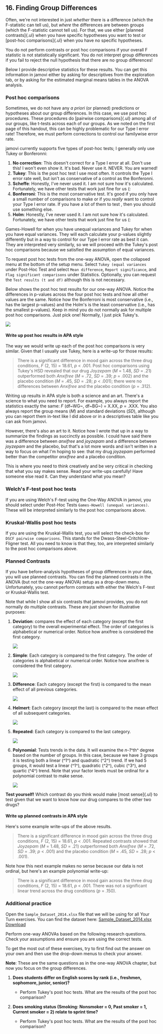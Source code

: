 ## 16. Finding Group Differences

Often, we're not interested in just *whether* there is a difference (which the F-statistic can tell us), but *where* the differences are between groups (which the F-statistic cannot tell us). For that, we use either [planned contrasts]{.ul} when you have specific hypotheses you want to test or [post-hoc comparisons]{.ul} when you have no specific hypotheses.

<div class="warning">
<p>You do not perform contrasts or post hoc comparisons if your overall
F statistic is not statistically significant. You do not interpret group
differences if you fail to reject the null hypothesis that there are no
group differences!</p>
</div>

Below I provide descriptive statistics for these results. You can get this information in jamovi either by asking for descriptives from the exploration tab, or by asking for the estimated marginal means tables in the ANOVA analysis.

### Post hoc comparisons

Sometimes, we do not have any *a priori* (or planned) predictions or hypotheses about our group differences. In this case, we use post hoc procedures. These procedures do [pairwise comparisons]{.ul} among all of our groups, like t-tests across each of our groups. As we noted on the first page of this handout, this can be highly problematic for our Type I error rate! Therefore, we must perform corrections to control our familywise error rate.

jamovi currently supports five types of post-hoc tests; I generally only use Tukey or Bonferonni:

1.  **No correction**: This doesn't correct for a Type I error at all. Don't use this! I won't even show it. It's bad. Never use it. NEVER. You are warned!
2.  **Tukey**: This is the post hoc test I use most often. It controls the Type I error rate well, but isn't as conservative of a control as the Bonferonni.
3.  **Scheffe**: Honestly, I've never used it. I am not sure how it's calculated. Fortunately, we have other tests that work just fine for us (:
4.  **Bonferroni**: This is the most conservative test. It's good if you only have a small number of comparisons to make or if you *really* want to control your Type I error rate. If you have a lot of them to test , then you should use something else.
5.  **Holm**: Honestly, I've never used it. I am not sure how it's calculated. Fortunately, we have other tests that work just fine for us (:

Games-Howell for when you have unequal variances and Tukey for when you have equal variances. They will each calculate your p-values slightly differently but in a way to control for our Type I error rate as best it can. They are interpreted very similarly, so we will proceed with the Tukey's post hoc comparisons because we satisfied the assumption of equal variances.

To request post hoc tests from the one-way ANOVA, open the collapsed menu at the bottom of the setup menu. Select `Tukey (equal variances` under Post-Hoc Test and select `Mean difference`, `Report significance`, and `Flag significant comparisons` under Statistics. Optionally, you can request the `Test results (t and df)` although this is not necessary.

Below shows the post hoc test results for our one-way ANOVA. Notice the differences in p-values across the four post hoc tests and how all other values are the same. Notice how the Bonferroni is most conservative (i.e., has the largest p-values) and the Holm's is the least conservative (i.e., has the smallest p-values). Keep in mind you do not normally ask for multiple post hoc comparisons. Just pick one! Normally, I just pick Tukey's.

![](images/04_one-way-anova/one-way_results_post-hoc.png)

#### Write up post hoc results in APA style

The way we would write up each of the post hoc comparisons is very similar. Given that I usually use Tukey, here is a write-up for those results:

> There is a significant difference in mood gain across the three drug conditions, *F* (2, 15) = 18.61, *p* \< .001. Post hoc comparisons using Tukey's HSD revealed that our drug *Joyzepam* (*M* = 1.48, *SD* = .21) outperformed both *Anxifree* (*M* = .72, *SD* = .39; *p* = .002) and the placebo condition (*M* = .45, *SD* = .28; *p* \< .001); there were no differences between *Anxifree* and the placebo condition (*p* = .312).

Writing up results in APA style is both a science and an art. There's a science to what you need to report. For example, you always report the statistics exactly the same: *F* (df~WG~, df~BG~) = X.XX, *p* = .XXX. You also always report the group means (*M*) and standard deviations (*SD*), although you can report them in-text like I did above or in a descriptives table like you can ask from jamovi.

However, there's also an art to it. Notice how I wrote that up in a way to summarize the findings as succinctly as possible. I could have said there was a difference between *anxifree* and *joyzepam* and a difference between *joyzepam* and the placebo, but that's a lot more words and isn't written in a way to focus on what I'm hoping to see: that my drug *joyzepam* performed better than the competitor *anxifree* and a placebo condition.

This is where you need to think creatively and be very critical in checking that what you say makes sense. Read your write-ups carefully! Have someone else read it. Can they understand what you mean?

### Welch's F-test post hoc tests

If you are using Welch's F-test using the One-Way ANOVA in jamovi, you should select under Post-Hoc Tests `Games-Howell (unequal variances)`. These will be interpreted similarly to the post hoc comparisons above.

### Kruskal-Wallis post hoc tests

If you are using the Kruskal-Wallis test, you will select the check-box for `DSCF pairwise comparisons`. This stands for the Dwass-Steel-Critchlow-Fligner test. All you need to know is that they, too, are interpreted similarly to the post hoc comparisons above.

### Planned Contrasts

If you have before-analysis hypotheses of group differences in your data, you will use planned contrasts. You can find the planned contrasts in the ANOVA (but not the one-way ANOVA) setup as a drop-down menu. Unfortunately, you cannot perform contrasts with either the Welch's F-test or Kruskal-Wallis test.

Note that while I show all six contrasts that jamovi provides, you do not normally do multiple contrasts. These are just shown for illustrative purposes:

1.  **Deviation**: compares the effect of each category (except the first category) to the overall experimental effect. The order of categories is alphabetical or numerical order. Notice how anxifree is considered the first category.

    ![](images/04_one-way-anova/contrasts_deviation.png)

<!-- -->

2.  **Simple**: Each category is compared to the first category. The order of categories is alphabetical or numerical order. Notice how anxifree is considered the first category.

    ![](images/04_one-way-anova/contrasts_simple.png)

<!-- -->

3.  **Difference**: Each category (except the first) is compared to the mean effect of all previous categories.

    ![](images/04_one-way-anova/contrasts_difference.png)

<!-- -->

4.  **Helmert**: Each category (except the last) is compared to the mean effect of all subsequent categories.

    ![](images/04_one-way-anova/contrasts_helmert.png)

<!-- -->

5.  **Repeated**: Each category is compared to the last category.

    ![](images/04_one-way-anova/contrasts_repeated.png)

<!-- -->

6.  **Polynomial**: Tests trends in the data. It will examine the *n-1*^th^ degree based on the number of groups. In this case, because we have 3 groups it is testing both a linear (^1^) and quadratic (^2^) trend. If we had 5 groups, it would test a linear (^1^), quadratic (^2^), cubic (^3^), and quartic (^4^) trend. Note that your factor levels must be ordinal for a polynomial contrast to make sense.

    ![](images/04_one-way-anova/contrasts_polynomial.png)

**Test yourself!** Which contrast do you think would make [most sense]{.ul} to test given that we want to know how our drug compares to the other two drugs?

#### Write up planned contrasts in APA style

Here's some example write-ups of the above results.

> There is a significant difference in mood gain across the three drug conditions, *F* (2, 15) = 18.61, *p* \< .001. Repeated contrasts showed that *Joyzepam* (*M* = 1.48, *SD* = .21) outperformed both *Anxifree* (*M* = .72, *SD* = .39; *p* \< .001) and the placebo condition (*M* = .45, *SD* = .28; *p* \< .001).

Note how this next example makes no sense because our data is not ordinal, but here's an example polynomial write-up:

> There is a significant difference in mood gain across the three drug conditions, *F* (2, 15) = 18.61, *p* \< .001. There was not a significant linear trend across the drug conditions (*p* = .150).

### Additional practice

Open the `Sample_Dataset_2014.xlsx` file that we will be using for all Your Turn exercises. You can find the dataset here: [Sample_Dataset_2014.xlsx Download](https://github.com/danawanzer/stats-with-jamovi/blob/master/data/Sample_Dataset_2014.xlsx)

Perform one-way ANOVAs based on the following research questions. Check your assumptions and ensure you are using the correct tests.

To get the most out of these exercises, try to first find out the answer on your own and then use the drop-down menus to check your answer.

**Note**: These are the same questions as in the one-way ANOVA chapter, but now you focus on the group differences.

1.  **Does students differ on English scores by rank (i.e., freshmen, sophomore, junior, senior)?**

    -   Perform Tukey's post hoc tests. What are the results of the post hoc comparison?

2.  **Does smoking status (Smoking: Nonsmoker = 0, Past smoker = 1, Current smoker = 2) relate to sprint time?**

    -   Perform Tukey's post hoc tests. What are the results of the post hoc comparison?
